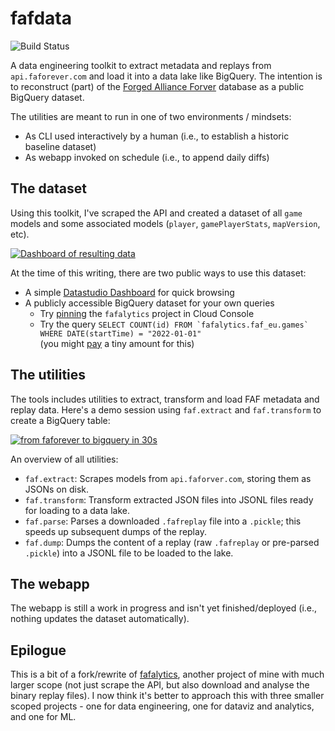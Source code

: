 # fafdata

![Build Status](https://github.com/yaniv-aknin/fafdata/actions/workflows/test.yml/badge.svg?branch=main)

A data engineering toolkit to extract metadata and replays from `api.faforever.com` and load it into a data lake like BigQuery. The intention is to reconstruct (part) of the [Forged Alliance Forver](http://faforver.com) database as a public BigQuery dataset.

The utilities are meant to run in one of two environments / mindsets:

* As CLI used interactively by a human (i.e., to establish a historic baseline dataset)
* As webapp invoked on schedule (i.e., to append daily diffs)

## The dataset

Using this toolkit, I've scraped the API and created a dataset of all `game` models and some associated models (`player`, `gamePlayerStats`, `mapVersion`, etc).

[![Dashboard of resulting data](https://user-images.githubusercontent.com/101657/175792157-8cdea1bf-a01e-4a42-afb7-13aeb0b54dbb.png)][Datastudio Dashboard]

At the time of this writing, there are two public ways to use this dataset:

* A simple [Datastudio Dashboard] for quick browsing
* A publicly accessible BigQuery dataset for your own queries
  * Try [pinning][pinning a project] the `fafalytics` project in Cloud Console
  * Try the query ``SELECT COUNT(id) FROM `fafalytics.faf_eu.games` WHERE DATE(startTime) = "2022-01-01"`` \
    (you might [pay][public query pricing] a tiny amount for this)

[Datastudio Dashboard]: https://datastudio.google.com/reporting/ad26e447-e1fd-4856-b7d0-78447dfcfde7
[pinning a project]: https://cloud.google.com/bigquery/docs/bigquery-web-ui#pinning_adding_a_project
[public query pricing]: https://cloud.google.com/bigquery/public-data#share_a_dataset_with_the_public


## The utilities

The tools includes utilities to extract, transform and load FAF metadata and replay data. Here's a demo session using `faf.extract` and `faf.transform` to create a BigQuery table:

[![from faforever to bigquery in 30s](https://asciinema.org/a/MYghLXpGbNIKwsnVDtCQOXoEO.svg)](https://asciinema.org/a/MYghLXpGbNIKwsnVDtCQOXoEO)

An overview of all utilities:

* `faf.extract`: Scrapes models from `api.faforver.com`, storing them as JSONs on disk.
* `faf.transform`: Transform extracted JSON files into JSONL files ready for loading to a data lake.
* `faf.parse`: Parses a downloaded `.fafreplay` file into a `.pickle`; this speeds up subsequent dumps of the replay.
* `faf.dump`: Dumps the content of a replay (raw `.fafreplay` or pre-parsed `.pickle`) into a JSONL file to be loaded to the lake.

## The webapp

The webapp is still a work in progress and isn't yet finished/deployed (i.e., nothing updates the dataset automatically).

## Epilogue

This is a bit of a fork/rewrite of [fafalytics](https://github.com/yaniv-aknin/fafalytics), another project of mine with much larger scope (not just scrape the API, but also download and analyse the binary replay files). I now think it's better to approach this with three smaller scoped projects - one for data engineering, one for dataviz and analytics, and one for ML.
